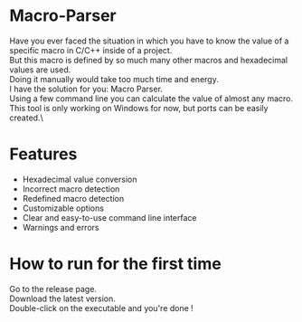# Macro-Parser

Have you ever faced the situation in which you have to know the value of a specific macro in C/C++ inside of a project.\
But this macro is defined by so much many other macros and hexadecimal values are used.\
Doing it manually would take too much time and energy.\
I have the solution for you: Macro Parser.\
Using a few command line you can calculate the value of almost any macro.\
This tool is only working on Windows for now, but ports can be easily created.\

# Features
- Hexadecimal value conversion
- Incorrect macro detection
- Redefined macro detection
- Customizable options
- Clear and easy-to-use command line interface
- Warnings and errors

# How to run for the first time
Go to the release page.\
Download the latest version.\
Double-click on the executable and you're done !

